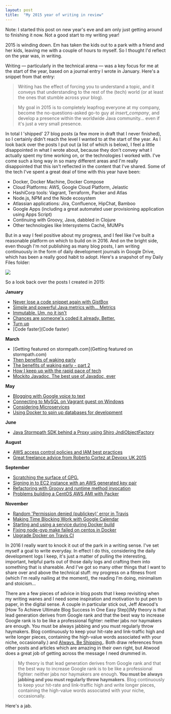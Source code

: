 ```yaml
---
layout: post
title:  "My 2015 year of writing in review"
---
```


Note: I started this post on new year's eve and am only just getting around to finishing it now. Not a good start to my writing year!

2015 is winding down. Em has taken the kids out to a park with a friend and her kids, leaving me with a couple of hours to myself. So I thought I'd reflect on the year was, in writing.

Writing — particularly in the technical arena — was a key focus for me at the start of the year, based on a journal entry I wrote in January. Here's a snippet from that entry:

> Writing has the effect of forcing you to understand a topic, and it conveys that understanding to the rest of the (tech) world (or at least the ones that stumble across your blog).

> My goal in 2015 is to completely leapfrog everyone at my company, become the no-questions-asked go-to guy at *insert_company*, and develop a presence within the worldwide Java community... even if it's just a very small presence.

In total I 'shipped' 27 blog posts (a few more in draft that I never finished), so I certainly didn't reach the level I wanted to at the start of the year. As I look back over the posts I put out (a list of which is below), I feel a little disappointed in what I wrote about, because they don't convey what I actually spent my time working on, or the technologies I worked with. I've come such a long way in so many different areas and I'm really disappointed that this isn't reflected in the content that I've shared. Some of the tech I've spent a great deal of time with this year have been:

* Docker, Docker Machine, Docker Compose
* Cloud Platforms: AWS, Google Cloud Platform, Jelastic
* HashiCorp tools: Vagrant, Terraform, Packer and Atlas
* Node.js, NPM and the Node ecosystem
* Atlassian applications: Jira, Confluence, HipChat, Bamboo
* Google Apps (including a great automated user provisioning application using Apps Script) 
* Continuing with Groovy, Java, dabbled in Clojure 
* Other technologies like Intersystems Caché, MUMPs

But in a way I feel positive about my progress, and I feel like I've built a reasonable platform on which to build on in 2016. And on the bright side, even though I'm not publishing as many blog posts, I am writing continuously in the form of daily development journals in Google Drive, which has been a really good habit to adopt. Here's a snapshot of my Daily Files folder:

![](/content/images/2015/12/Screen-Shot-2015-12-31-at-11-57-48.png)

So a look back over the posts I created in 2015:

**January**

* [Never lose a code snippet again with GistBox](http://blog.awolski.com/never-lose-a-code-snippet-again-with-gistbox/)
* [Simple and powerful Java metrics with... Metrics](http://blog.awolski.com/simple-and-poejava-metrics-with-metrics/)
* [Immutable. Um, no it isn't](http://blog.awolski.com/immutable-um-no-it-isnt/)
* [Chances are someone's coded it already. Better.](http://blog.awolski.com/chances-are-someones-coded-it-already-better/)
* [Turn up](http://blog.awolski.com/turn-up/)
* [Code faster](Code faster)

**March**

* [Getting featured on stormpath.com](Getting featured on stormpath.com)
* [Then benefits of waking early](http://blog.awolski.com/the-benefits-of-waking-early/)
* [The benefits of waking early - part 2](http://blog.awolski.com/the-benefits-of-waking-early-part-2/)
* [How I keep up with the rapid pace of tech](http://blog.awolski.com/how-i-keep-up-with-the-rapid-pace-of-tech/)
* [Mockito Javadoc. The best use of Javadoc, ever](http://blog.awolski.com/mockito-javadocs-the-best-use-of-javadoc-ever/)

**May**

* [Blogging with Google voice to text](http://blog.awolski.com/blogging-with-google-voice-to-text/)
* [Connecting to MySQL on Vagrant guest on Windows](http://blog.awolski.com/connecting-to-mysql-on-vagrant-guest-on-windows/)
* [Considering Microservices](http://blog.awolski.com/considering-microservices/)
* [Using Docker to spin up databases for development](http://blog.awolski.com/using-docker-to-spin-up-databases-for-development/)

**June**

* [Java Stormpath SDK behind a Proxy using Shiro JndiObjectFactory](http://blog.awolski.com/stormpath-java-sdk-behind-a-proxy-using-shiro-jndiobjectfactory/)

**August**

* [AWS access control policies and IAM best practices ](http://blog.awolski.com/aws-access-control-policies-and-iam-best-practices/)
* [Great freelance advice from Roberto Cortez at Devoxx UK 2015](http://blog.awolski.com/great-freelance-advice-from-roberto-cortez-at-devoxx-uk-2015/)

**September**

* [Scratching the surface of GPG.](http://blog.awolski.com/scratching-the-surface-of-gpg/)
* [Signing in to EC2 instance with an AWS generated key pair](http://blog.awolski.com/signing-in-to-ec2-instance-with-an-aws-generated-key-pair/)
* [Refactoring with Groovy and runtime method invocation](http://blog.awolski.com/refactoring-with-groovy-and-runtime-method-invocation/)
* [Problems building a CentOS AWS AMI with Packer](http://blog.awolski.com/building-an-aws-ami-with-packer/)

**November**

* [Random 'Permission denied (publickey)' error in Travis](http://blog.awolski.com/sudden-permission-denied-publickey-error-in-travis/)
* [Making Time Blocking Work with Google Calendar](http://blog.awolski.com/making-time-blocking-work-with-google-calendar/)
* [Starting and using a service during Docker build](http://blog.awolski.com/starting-services-during-docker-build/)
* [Fixing node-gyp make failed on centos in Docker](http://blog.awolski.com/fixing-node-gyp-make-failed-on-centos-in-docker/)
* [Upgrade Docker on Travis CI](http://blog.awolski.com/upgrade-docker-on-travis-ci/)  

In 2016 I really want to knock it out of the park in a writing sense. I've set myself a goal to write everyday. In effect I do this, considering the daily development logs I keep, it's just a matter of pulling the interesting, important, helpful parts out of those daily logs and crafting them into something that is shareable. And I've got so many other things that I want to share over and above the technical stuff: my progress on a fitness front (which I'm really nailing at the moment), the reading I'm doing, minimalism and stoicism... 

There are a few pieces of advice in blog posts that I keep revisiting when my writing wanes and I need some inspiration and motivation to put pen to paper, in the digital sense. A couple in particular stick out, Jeff Atwood's [How To Achieve Ultimate Blog Success In One Easy Step](My theory is that lead generation derives from Google rank and that the best way to increase Google rank is to be like a professional fighter: neither jabs nor haymakers are enough. You must be always jabbing and you must regularly throw haymakers. Blog continuously to keep your hit-rate and link-traffic high and write longer pieces, containing the high-value words associated with your niche, occasionally.) and [Always. Be Shipping.](http://blog.codinghorror.com/yes-but-what-have-you-done/). Both draw references from other posts and articles which are amazing in their own right, but Atwood does a great job of getting across the message I need drummed in.

> My theory is that lead generation derives from Google rank and that the best way to increase Google rank is to be like a professional fighter: neither jabs nor haymakers are enough. **You must be always jabbing and you must regularly throw haymakers**. Blog continuously to keep your hit-rate and link-traffic high and write longer pieces, containing the high-value words associated with your niche, occasionally.

Here's a jab.